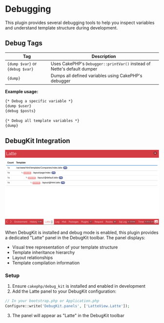 # Debugging

This plugin provides several debugging tools to help you inspect variables and understand template structure during development.

## Debug Tags

| Tag | Description |
|-----|-------------|
| `{dump $var}` or `{debug $var}` | Uses CakePHP's `Debugger::printVar()` instead of Nette's default dumper |
| `{dump}` | Dumps all defined variables using CakePHP's debugger |

**Example usage:**
```latte
{* Debug a specific variable *}
{dump $user}
{debug $posts}

{* Debug all template variables *}
{dump}
```

## DebugKit Integration

![DebugKit Panel](./public/debugkit_panel.png)

When DebugKit is installed and debug mode is enabled, this plugin provides a dedicated "Latte" panel in the DebugKit toolbar. The panel displays:

- Visual tree representation of your template structure
- Template inheritance hierarchy
- Layout relationships
- Template compilation information

### Setup

1. Ensure `cakephp/debug_kit` is installed and enabled in development
2. Add the Latte panel to your DebugKit configuration:

```php
// In your bootstrap.php or Application.php
Configure::write('DebugKit.panels', ['LatteView.Latte']);
```

3. The panel will appear as "Latte" in the DebugKit toolbar
